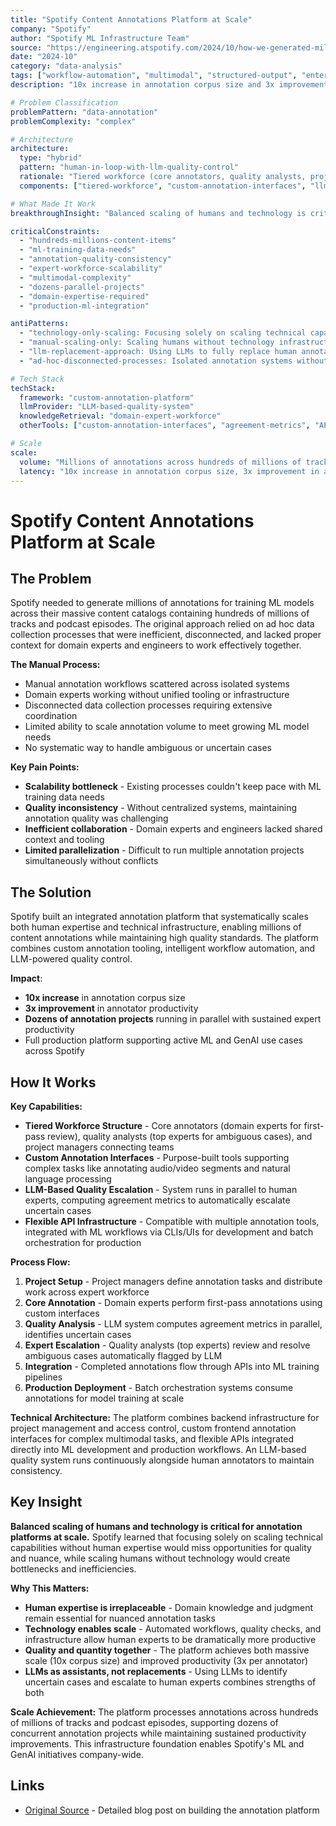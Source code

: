 ```yaml
---
title: "Spotify Content Annotations Platform at Scale"
company: "Spotify"
author: "Spotify ML Infrastructure Team"
source: "https://engineering.atspotify.com/2024/10/how-we-generated-millions-of-content-annotations/"
date: "2024-10"
category: "data-analysis"
tags: ["workflow-automation", "multimodal", "structured-output", "enterprise", "production", "platform-engineering"]
description: "10x increase in annotation corpus size and 3x improvement in annotator productivity through integrated platform combining human expertise with LLM-based quality escalation across millions of tracks and podcast episodes"

# Problem Classification
problemPattern: "data-annotation"
problemComplexity: "complex"

# Architecture
architecture:
  type: "hybrid"
  pattern: "human-in-loop-with-llm-quality-control"
  rationale: "Tiered workforce (core annotators, quality analysts, project managers) combined with LLM-based quality escalation balances scale and expertise; custom annotation interfaces handle complex multimodal tasks (audio/video segments, NLP); LLM runs in parallel computing agreement metrics to automatically flag uncertain cases for expert review; flexible API infrastructure integrates with ML development (CLIs/UIs) and production (batch orchestration); balanced scaling of humans and technology achieves both massive corpus size and productivity gains"
  components: ["tiered-workforce", "custom-annotation-interfaces", "llm-quality-escalation", "agreement-metrics", "api-infrastructure", "ml-workflow-integration", "batch-orchestration"]

# What Made It Work
breakthroughInsight: "Balanced scaling of humans and technology is critical for annotation platforms at scale - focusing solely on scaling technical capabilities without human expertise misses opportunities for quality and nuance, while scaling humans without technology creates bottlenecks and inefficiencies; LLM-based quality system running continuously alongside human annotators maintains consistency by identifying uncertain cases for expert escalation rather than replacing human judgment; tiered workforce structure (core annotators for first-pass, quality analysts for ambiguous cases) optimizes expert time allocation"

criticalConstraints:
  - "hundreds-millions-content-items"
  - "ml-training-data-needs"
  - "annotation-quality-consistency"
  - "expert-workforce-scalability"
  - "multimodal-complexity"
  - "dozens-parallel-projects"
  - "domain-expertise-required"
  - "production-ml-integration"

antiPatterns:
  - "technology-only-scaling: Focusing solely on scaling technical capabilities without human expertise misses opportunities for quality and nuance in complex multimodal annotation tasks - human domain knowledge and judgment remain irreplaceable"
  - "manual-scaling-only: Scaling humans without technology infrastructure creates bottlenecks and inefficiencies - annotator productivity increased 3x through automated workflows, quality checks, and tooling"
  - "llm-replacement-approach: Using LLMs to fully replace human annotators fails for nuanced tasks - LLMs as assistants identifying uncertain cases for expert escalation combines strengths of both"
  - "ad-hoc-disconnected-processes: Isolated annotation systems without unified platform prevented effective scaling and quality control - integrated infrastructure essential for managing dozens of concurrent projects"

# Tech Stack
techStack:
  framework: "custom-annotation-platform"
  llmProvider: "LLM-based-quality-system"
  knowledgeRetrieval: "domain-expert-workforce"
  otherTools: ["custom-annotation-interfaces", "agreement-metrics", "API-infrastructure", "batch-orchestration", "ML-workflow-CLIs", "multimodal-tooling"]

# Scale
scale:
  volume: "Millions of annotations across hundreds of millions of tracks and podcast episodes, dozens of concurrent annotation projects, tiered expert workforce (core annotators, quality analysts, project managers)"
  latency: "10x increase in annotation corpus size, 3x improvement in annotator productivity, sustained productivity across parallel projects, full production platform supporting active ML and GenAI use cases company-wide"
---
```


# Spotify Content Annotations Platform at Scale

## The Problem

Spotify needed to generate millions of annotations for training ML models across their massive content catalogs containing hundreds of millions of tracks and podcast episodes. The original approach relied on ad hoc data collection processes that were inefficient, disconnected, and lacked proper context for domain experts and engineers to work effectively together.

**The Manual Process:**
- Manual annotation workflows scattered across isolated systems
- Domain experts working without unified tooling or infrastructure
- Disconnected data collection processes requiring extensive coordination
- Limited ability to scale annotation volume to meet growing ML model needs
- No systematic way to handle ambiguous or uncertain cases

**Key Pain Points:**
- **Scalability bottleneck** - Existing processes couldn't keep pace with ML training data needs
- **Quality inconsistency** - Without centralized systems, maintaining annotation quality was challenging
- **Inefficient collaboration** - Domain experts and engineers lacked shared context and tooling
- **Limited parallelization** - Difficult to run multiple annotation projects simultaneously without conflicts

## The Solution

Spotify built an integrated annotation platform that systematically scales both human expertise and technical infrastructure, enabling millions of content annotations while maintaining high quality standards. The platform combines custom annotation tooling, intelligent workflow automation, and LLM-powered quality control.

**Impact**:
- **10x increase** in annotation corpus size
- **3x improvement** in annotator productivity
- **Dozens of annotation projects** running in parallel with sustained expert productivity
- Full production platform supporting active ML and GenAI use cases across Spotify

## How It Works

**Key Capabilities:**
- **Tiered Workforce Structure** - Core annotators (domain experts for first-pass review), quality analysts (top experts for ambiguous cases), and project managers connecting teams
- **Custom Annotation Interfaces** - Purpose-built tools supporting complex tasks like annotating audio/video segments and natural language processing
- **LLM-Based Quality Escalation** - System runs in parallel to human experts, computing agreement metrics to automatically escalate uncertain cases
- **Flexible API Infrastructure** - Compatible with multiple annotation tools, integrated with ML workflows via CLIs/UIs for development and batch orchestration for production

**Process Flow:**
1. **Project Setup** - Project managers define annotation tasks and distribute work across expert workforce
2. **Core Annotation** - Domain experts perform first-pass annotations using custom interfaces
3. **Quality Analysis** - LLM system computes agreement metrics in parallel, identifies uncertain cases
4. **Expert Escalation** - Quality analysts (top experts) review and resolve ambiguous cases automatically flagged by LLM
5. **Integration** - Completed annotations flow through APIs into ML training pipelines
6. **Production Deployment** - Batch orchestration systems consume annotations for model training at scale

**Technical Architecture:** The platform combines backend infrastructure for project management and access control, custom frontend annotation interfaces for complex multimodal tasks, and flexible APIs integrated directly into ML development and production workflows. An LLM-based quality system runs continuously alongside human annotators to maintain consistency.

## Key Insight

**Balanced scaling of humans and technology is critical for annotation platforms at scale.** Spotify learned that focusing solely on scaling technical capabilities without human expertise would miss opportunities for quality and nuance, while scaling humans without technology would create bottlenecks and inefficiencies.

**Why This Matters:**
- **Human expertise is irreplaceable** - Domain knowledge and judgment remain essential for nuanced annotation tasks
- **Technology enables scale** - Automated workflows, quality checks, and infrastructure allow human experts to be dramatically more productive
- **Quality and quantity together** - The platform achieves both massive scale (10x corpus size) and improved productivity (3x per annotator)
- **LLMs as assistants, not replacements** - Using LLMs to identify uncertain cases and escalate to human experts combines strengths of both

**Scale Achievement:** The platform processes annotations across hundreds of millions of tracks and podcast episodes, supporting dozens of concurrent annotation projects while maintaining sustained productivity improvements. This infrastructure foundation enables Spotify's ML and GenAI initiatives company-wide.

## Links

- [Original Source](https://engineering.atspotify.com/2024/10/how-we-generated-millions-of-content-annotations/) - Detailed blog post on building the annotation platform
